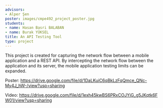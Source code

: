 ```yaml
---
advisors:
- Alper Şen
poster: images/cmpe492_project_poster.jpg
students:
- name: Hasan Basri BALABAN
- name: Burak YÜKSEL
title: An API Testing Tool
type: project
---
```


This project is created for capturing the network flow between a mobile application and a REST API. By intercepting the network flow between the application and its server, the mobile application testing limits can be expanded.


Poster: <https://drive.google.com/file/d/1DaLKuiC6qBkLzFqQmce_QNc-My4J_hW-/view?usp=sharing>


Video: <https://drive.google.com/file/d/1exh45kwBS6PRxCOJYjG_g5JKqtk6FW01/view?usp=sharing>